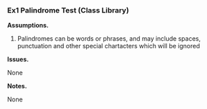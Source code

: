### Ex1 Palindrome Test (Class Library) ###

**Assumptions.**

1. Palindromes can be words or phrases, and may include spaces, punctuation and other special chartacters which will be ignored


**Issues.**

None


**Notes.**

None
